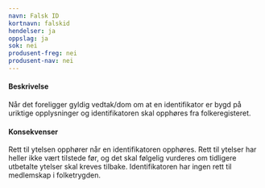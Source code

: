 ```yaml
---
navn: Falsk ID
kortnavn: falskid
hendelser: ja
oppslag: ja
sok: nei
produsent-freg: nei
produsent-nav: nei
---
```

#### Beskrivelse

Når det foreligger gyldig vedtak/dom om at en identifikator er bygd på uriktige opplysninger og identifikatoren skal opphøres fra folkeregisteret.

#### Konsekvenser

Rett til ytelsen opphører når en identifikatoren opphøres. Rett til ytelser har heller ikke vært tilstede før, og det skal følgelig vurderes om tidligere utbetalte ytelser skal kreves tilbake. Identifikatoren har ingen rett til medlemskap i folketrygden.
